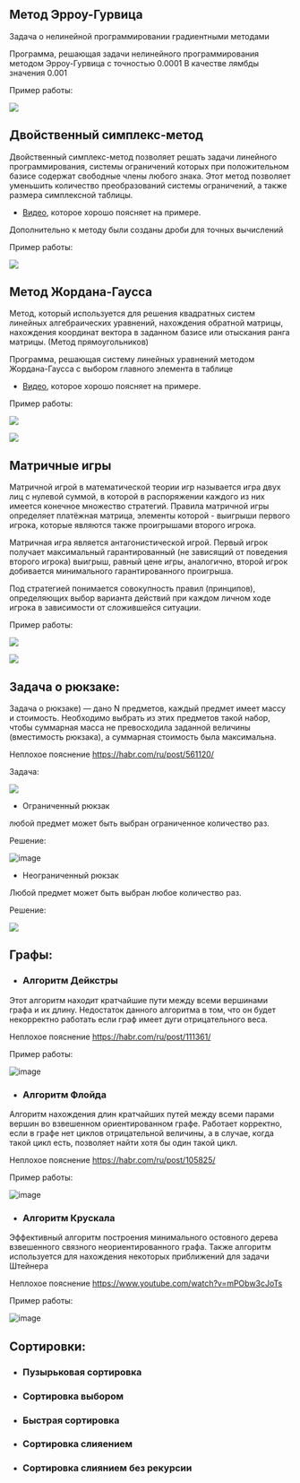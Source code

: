 
## Метод Эрроу-Гурвица

Задача о нелинейной программировании градиентными методами

Программа, решающая задачи нелинейного программирования методом Эрроу-Гурвица с точностью 0.0001
В качестве лямбды значения 0.001

Пример работы:

![](https://i.imgur.com/FFkqoJR.png)

## Двойственный симплекс-метод

Двойственный симплекс-метод позволяет решать задачи линейного программирования, системы ограничений которых при положительном базисе содержат свободные члены любого знака. Этот метод позволяет уменьшить количество преобразований системы ограничений, а также размера симплексной таблицы.

 - [Видео](https://www.youtube.com/watch?v=XwORAaG3ZmI), которое хорошо поясняет на примере. 
 
Дополнительно к методу были созданы дроби для точных вычислений
 
 Пример работы:
 
 ![](https://i.imgur.com/8DXUHZW.png)


## Метод Жордана-Гаусса

 Метод, который используется для решения квадратных систем линейных алгебраических уравнений, нахождения обратной матрицы, нахождения координат вектора в заданном базисе или отыскания ранга матрицы. (Метод прямоугольников)

Программа, решающая систему линейных уравнений
методом Жордана-Гаусса с выбором главного элемента в таблице
 
 - [Видео](https://www.youtube.com/watch?v=npWJWEz4gW8), которое хорошо поясняет на примере. 
 
 Пример работы:
 
 ![](https://i.imgur.com/EFMsNKK.png)

 ![](https://i.imgur.com/T3tBEhQ.png)
 

## Матричные игры

Матричной игрой в математической теории игр называется игра двух лиц с нулевой суммой, в которой в распоряжении каждого из них имеется конечное множество стратегий. Правила матричной игры определяет платёжная матрица, элементы которой - выигрыши первого игрока, которые являются также проигрышами второго игрока.

Матричная игра является антагонистической игрой. Первый игрок получает максимальный гарантированный (не зависящий от поведения второго игрока) выигрыш, равный цене игры, аналогично, второй игрок добивается минимального гарантированного проигрыша.

Под стратегией понимается совокупность правил (принципов), определяющих выбор варианта действий при каждом личном ходе игрока в зависимости от сложившейся ситуации.

 Пример работы:
 
 ![](https://i.imgur.com/9dP7uw0.png)

 ![](https://i.imgur.com/oyLo8Lf.png)
 

## Задача о рюкзаке:

Задача о рюкзаке) — дано N предметов, каждый предмет имеет массу и стоимость. Необходимо выбрать из этих предметов такой набор, чтобы суммарная масса не превосходила заданной величины (вместимость рюкзака), а суммарная стоимость была максимальна.

Неплохое пояснение https://habr.com/ru/post/561120/

Задача:

![](https://i.imgur.com/V3aNyqf.png)

- Ограниченный рюкзак

любой предмет может быть выбран ограниченное количество раз.

Решение:
      
![image](https://user-images.githubusercontent.com/47852430/132793948-fbe65202-146f-4c46-a605-5a1204c44158.png)

- Неограниченный рюкзак

 Любой предмет может быть выбран любое количество раз.
      
 Решение:
 
 ![](https://i.imgur.com/TJR59n6.png)

## Графы:

+ ### Алгоритм Дейкстры

Этот алгоритм находит кратчайшие пути между всеми вершинами графа и их длину. Недостаток данного алгоритма в том, что он будет некорректно работать если граф имеет дуги отрицательного веса.

Неплохое пояснение https://habr.com/ru/post/111361/

Пример работы:

![image](https://user-images.githubusercontent.com/47852430/132794709-35d81f1d-d926-44f8-8d86-29c14c81c0c8.png)

    
+ ### Алгоритм Флойда

Алгоритм нахождения длин кратчайших путей между всеми парами вершин во взвешенном ориентированном графе. Работает корректно, если в графе нет циклов отрицательной величины, а в случае, когда такой цикл есть, позволяет найти хотя бы один такой цикл.
    
Неплохое пояснение https://habr.com/ru/post/105825/

Пример работы:

![image](https://user-images.githubusercontent.com/47852430/132795999-daae5eea-2ed9-4713-8a82-27115190e167.png)

+ ### Алгоритм Крускала

Эффективный алгоритм построения минимального остовного дерева взвешенного связного неориентированного графа. Также алгоритм используется для нахождения некоторых приближений для задачи Штейнера

Неплохое пояснение https://www.youtube.com/watch?v=mPObw3cJoTs

Пример работы:

![image](https://user-images.githubusercontent.com/47852430/132796160-c4792301-87af-49e9-98d6-4a77960cd3ca.png)


## Сортировки:

+ ### Пузырьковая сортировка
 
+ ### Сортировка выбором
    
+ ### Быстрая сортировка
    
+ ### Сортировка слияением
    
+ ### Сортировка слиянием без рекурсии
    
    
